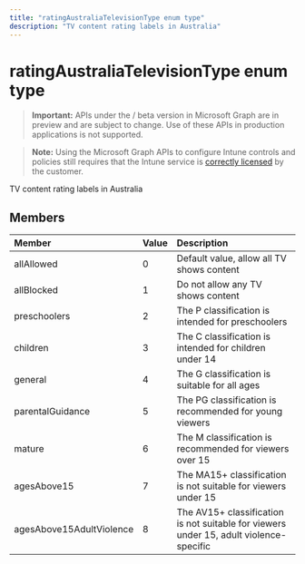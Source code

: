 ---title: "ratingAustraliaTelevisionType enum type"description: "TV content rating labels in Australia"---# ratingAustraliaTelevisionType enum type

> **Important:** APIs under the / beta version in Microsoft Graph are in preview and are subject to change. Use of these APIs in production applications is not supported.

> **Note:** Using the Microsoft Graph APIs to configure Intune controls and policies still requires that the Intune service is [correctly licensed](https://go.microsoft.com/fwlink/?linkid=839381) by the customer.

TV content rating labels in Australia
## Members
|Member|Value|Description|
|:---|:---|:---|
|allAllowed|0|Default value, allow all TV shows content|
|allBlocked|1|Do not allow any TV shows content|
|preschoolers|2|The P classification is intended for preschoolers|
|children|3|The C classification is intended for children under 14|
|general|4|The G classification is suitable for all ages|
|parentalGuidance|5|The PG classification is recommended for young viewers|
|mature|6|The M classification is recommended for viewers over 15|
|agesAbove15|7|The MA15+ classification is not suitable for viewers under 15|
|agesAbove15AdultViolence|8|The AV15+ classification is not suitable for viewers under 15, adult violence-specific|





